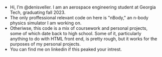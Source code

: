 - Hi, I’m @denisveller. I am an aerospace engineering student at Georgia Tech, graduating fall 2023. 
- The only proffessional relevant code on here is "nBody," an n-body physics simulator I am working on.
- Otheriwse, this code is a mix of coursework and personal projects, some of which date back to high school. Some of it, particularly anything to do with HTML front end, is pretty rough, but it works for the purposes of my personal projects.
- You can find me on linkedin if this peaked your intrest.


